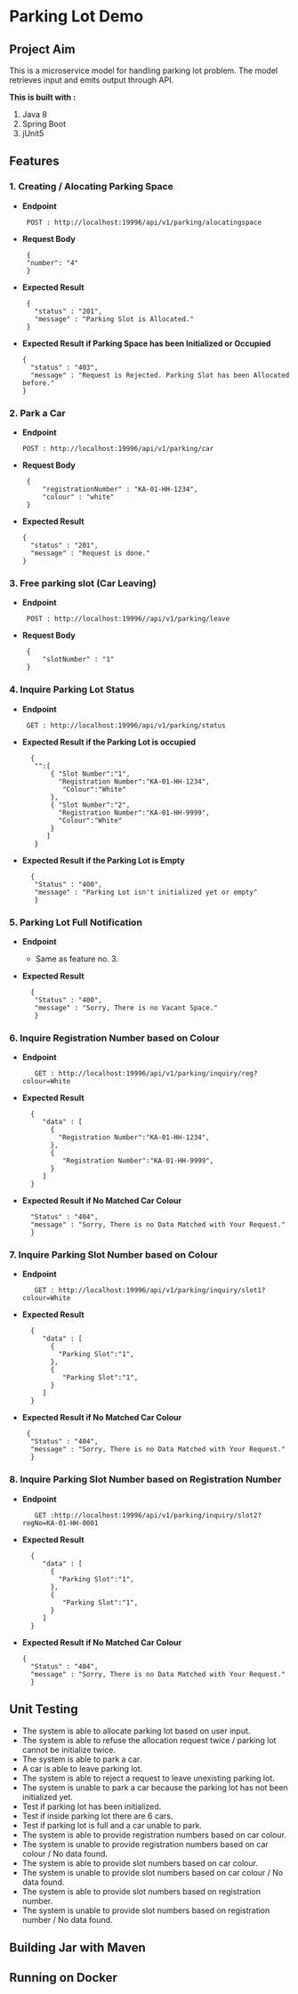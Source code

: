 # Parking Lot Demo

## Project Aim 
This is a microservice model for handling parking lot problem. The model retrieves input and emits output through API.

**This is built with :**

1. Java 8
2. Spring Boot
3. jUnit5

## Features ##

### 1. Creating / Alocating Parking Space ### 

 - **Endpoint**

    ```console
     POST : http://localhost:19996/api/v1/parking/alocatingspace
    ```

- **Request Body**

    ```console 
     {
     "number": "4" 
     }
    ```
     
- **Expected Result**

   ```console 
    { 
      "status" : "201",
      "message" : "Parking Slot is Allocated."
    }
    ```

- **Expected Result if Parking Space has been Initialized or Occupied**

    ```console 
    { 
      "status" : "403",
      "message" : "Request is Rejected. Parking Slot has been Allocated before."
    }
    ```

### 2. Park a Car ### 

- **Endpoint**

    ```console
    POST : http://localhost:19996/api/v1/parking/car
    ```

- **Request Body**

    ```console 
     {
         "registrationNumber" : "KA-01-HH-1234",
         "colour" : "white"
     }
    ```
  
- **Expected Result**
   
    ```console 
    { 
      "status" : "201",
      "message" : "Request is done."
    }
    ```
### 3. Free parking slot (Car Leaving) ### 


- **Endpoint**

    ```console
     POST : http://localhost:19996//api/v1/parking/leave
    ```
- **Request Body**

    ```console 
     {
         "slotNumber" : "1"
     }
    ```

### 4. Inquire Parking Lot Status ###

- **Endpoint**

    ```console
     GET : http://localhost:19996/api/v1/parking/status
    ```

- **Expected Result if the Parking Lot is occupied**

   ```console 
     {
      "":[
          { "Slot Number":"1",
            "Registration Number":"KA-01-HH-1234",
             "Colour":"White"
          },
          { "Slot Number":"2",
            "Registration Number":"KA-01-HH-9999",
            "Colour":"White"
          }
         ]
      }
    ```
 
- **Expected Result if the Parking Lot is Empty**

   ```console 
     {
      "Status" : "400",
      "message" : "Parking Lot isn't initialized yet or empty"
      }
    ```

### 5. Parking Lot Full Notification ### 
- **Endpoint**
  - Same as feature no. 3.
 
- **Expected Result**

   ```console 
     {
      "Status" : "400",
      "message" : "Sorry, There is no Vacant Space."
      }
    ```

### 6. Inquire Registration Number based on Colour ### 

- **Endpoint**
  
  ```console
     GET : http://localhost:19996/api/v1/parking/inquiry/reg?colour=White
    ```
    
- **Expected Result**

   ```console 
     {
        "data" : [
          { 
            "Registration Number":"KA-01-HH-1234",
          },
          {             
             "Registration Number":"KA-01-HH-9999",
          }
        ]
     }
    ```
- **Expected Result if No Matched Car Colour**    
    
    ```console 
      "Status" : "404",
      "message" : "Sorry, There is no Data Matched with Your Request."
      }
     ```

### 7. Inquire Parking Slot Number based on Colour ### 

- **Endpoint**
  
  ```console
     GET : http://localhost:19996/api/v1/parking/inquiry/slot1?colour=White
    ```
    
- **Expected Result**

   ```console 
     {
        "data" : [
          { 
            "Parking Slot":"1",
          },
          {             
             "Parking Slot":"1",
          }
        ]
     }
    ```
- **Expected Result if No Matched Car Colour**    
    
    ```console 
     {
      "Status" : "404",
      "message" : "Sorry, There is no Data Matched with Your Request."
      }
    ```

### 8. Inquire Parking Slot Number  based on Registration Number ### 

- **Endpoint**
  
  ```console
     GET :http://localhost:19996/api/v1/parking/inquiry/slot2?regNo=KA-01-HH-0001
    ```
    
- **Expected Result**

   ```console 
     {
        "data" : [
          { 
            "Parking Slot":"1",
          },
          {             
             "Parking Slot":"1",
          }
        ]
     }
    ```
- **Expected Result if No Matched Car Colour**    
    
    ```console 
    {
      "Status" : "404",
      "message" : "Sorry, There is no Data Matched with Your Request."
      }
   ```

## Unit Testing ##

- The system is able to allocate parking lot based on user input.
- The system is able to refuse the allocation request twice / parking lot cannot be initialize twice.
- The system is able to park a car.
- A car is able to leave parking lot.
- The system is able to reject a request to leave unexisting parking lot.
- The system is unable to park a car because the parking lot has not been initialized yet.
- Test if parking lot has been initialized.
- Test if inside parking lot there are 6 cars.
- Test if parking lot is full and a car unable to park.
- The system is able to provide registration numbers based on car colour.
- The system is unable to provide registration numbers based on car colour / No data found.
- The system is able to provide slot numbers based on car colour.
- The system is unable to provide slot numbers based on car colour / No data found.
- The system is able to provide slot numbers based on registration number.
- The system is unable to provide slot numbers based on registration number / No data found.


## Building Jar with Maven ##

## Running on Docker ##
